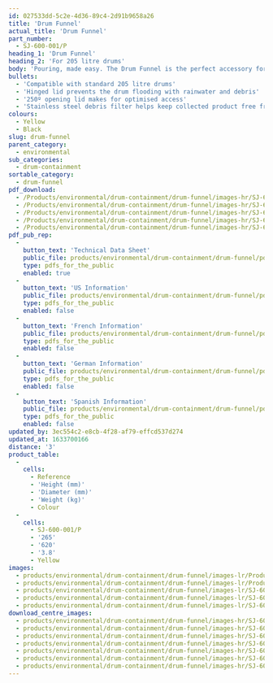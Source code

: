 ```yaml
---
id: 027533dd-5c2e-4d36-89c4-2d91b9658a26
title: 'Drum Funnel'
actual_title: 'Drum Funnel'
part_number:
  - SJ-600-001/P
heading_1: 'Drum Funnel'
heading_2: 'For 205 litre drums'
body: 'Pouring, made easy. The Drum Funnel is the perfect accessory for minimising spills when filling drums.'
bullets:
  - 'Compatible with standard 205 litre drums'
  - 'Hinged lid prevents the drum flooding with rainwater and debris'
  - '250º opening lid makes for optimised access'
  - 'Stainless steel debris filter helps keep collected product free from large contaminants'
colours:
  - Yellow
  - Black
slug: drum-funnel
parent_category:
  - environmental
sub_categories:
  - drum-containment
sortable_category:
  - drum-funnel
pdf_download:
  - /Products/environmental/drum-containment/drum-funnel/images-hr/SJ-600-001.P_01.jpg
  - /Products/environmental/drum-containment/drum-funnel/images-hr/SJ-600-001.P_02.jpg
  - /Products/environmental/drum-containment/drum-funnel/images-hr/SJ-600-001.P_03.jpg
  - /Products/environmental/drum-containment/drum-funnel/images-hr/SJ-600-001.P_04.jpg
  - /Products/environmental/drum-containment/drum-funnel/images-hr/SJ-600-001.P_05.jpg
pdf_pub_rep:
  -
    button_text: 'Technical Data Sheet'
    public_file: products/environmental/drum-containment/drum-funnel/pdf-lr/EV-Drum-Funnel-TD_EN.pdf
    type: pdfs_for_the_public
    enabled: true
  -
    button_text: 'US Information'
    public_file: products/environmental/drum-containment/drum-funnel/pdf-lr/EV-Drum-Funnel-TD_US.pdf
    type: pdfs_for_the_public
    enabled: false
  -
    button_text: 'French Information'
    public_file: products/environmental/drum-containment/drum-funnel/pdf-lr/EV-Drum-Funnel-TD_FR.pdf
    type: pdfs_for_the_public
    enabled: false
  -
    button_text: 'German Information'
    public_file: products/environmental/drum-containment/drum-funnel/pdf-lr/EV-Drum-Funnel-TD_DE.pdf
    type: pdfs_for_the_public
    enabled: false
  -
    button_text: 'Spanish Information'
    public_file: products/environmental/drum-containment/drum-funnel/pdf-lr/EV-Drum-Funnel-TD_ES.pdf
    type: pdfs_for_the_public
    enabled: false
updated_by: 3ec554c2-e8cb-4f28-af79-effcd537d274
updated_at: 1633700166
distance: '3'
product_table:
  -
    cells:
      - Reference
      - 'Height (mm)'
      - 'Diameter (mm)'
      - 'Weight (kg)'
      - Colour
  -
    cells:
      - SJ-600-001/P
      - '265'
      - '620'
      - '3.8'
      - Yellow
images:
  - products/environmental/drum-containment/drum-funnel/images-lr/Product_Image_776x776_(518x518_focus_area)-SJ-600-001.P_01.jpg
  - products/environmental/drum-containment/drum-funnel/images-lr/Product_Image_776x776_(518x518_focus_area)-SJ-600-001.P_02.jpg
  - products/environmental/drum-containment/drum-funnel/images-lr/SJ-600-001_01.jpg
  - products/environmental/drum-containment/drum-funnel/images-lr/SJ-600-001_02.jpg
  - products/environmental/drum-containment/drum-funnel/images-lr/SJ-600-001_03.jpg
download_centre_images:
  - products/environmental/drum-containment/drum-funnel/images-hr/SJ-600-001.P_01.jpg
  - products/environmental/drum-containment/drum-funnel/images-hr/SJ-600-001.P_010.jpg
  - products/environmental/drum-containment/drum-funnel/images-hr/SJ-600-001.P_011.jpg
  - products/environmental/drum-containment/drum-funnel/images-hr/SJ-600-001.P_02.jpg
  - products/environmental/drum-containment/drum-funnel/images-hr/SJ-600-001.P_03.jpg
  - products/environmental/drum-containment/drum-funnel/images-hr/SJ-600-001.P_04.jpg
  - products/environmental/drum-containment/drum-funnel/images-hr/SJ-600-001.P_05.jpg
---
```

